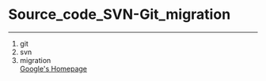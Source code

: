 # Source_code_SVN-Git_migration
---
1. git
2. svn
3. migration <br />
[Google's Homepage](https://google.com)
